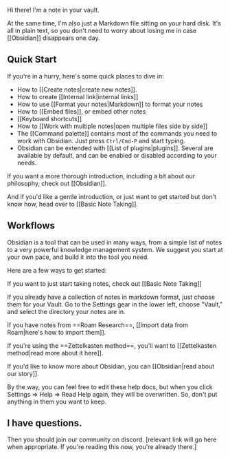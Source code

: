 Hi there! I'm a note in your vault.

At the same time, I'm also just a Markdown file sitting on your hard disk. It's all in plain text, so you don't need to worry about losing me in case [[Obsidian]] disappears one day.



## Quick Start

If you're in a hurry, here's some quick places to dive in:

- How to [[Create notes|create new notes]].
- How to create [[Internal link|internal links]]
- How to use [[Format your notes|Markdown]] to format your notes
- How to [[Embed files]], or embed other notes
- [[Keyboard shortcuts]]
- How to [[Work with multiple notes|open multiple files side by side]]
- The [[Command palette]] contains most of the commands you need to work with Obsidian. Just press `Ctrl/Cmd-P` and start typing. 
- Obsidian can be extended with [[List of plugins|plugins]]. Several are available by default, and can be enabled or disabled according to your needs.


If you want a more thorough introduction, including a bit about our philosophy, check out [[Obsidian]]. 

And if you'd like a gentle introduction, or just want to get started but don't know how, head over to [[Basic Note Taking]].


## Workflows

Obsidian is a tool that can be used in many ways, from a simple list of notes to a very powerful knowledge management system. We suggest you start at your own pace, and build it into the tool you need. 

Here are a few ways to get started: 

If you want to just start taking notes, check out [[Basic Note Taking]]

If you already have a collection of notes in markdown format, just choose them for your Vault. Go to the Settings gear in the lower left, choose "Vault," and select the directory your notes are in. 

If you have notes from ==Roam Research==, [[Import data from Roam|here's how to import them]].

If you're using the ==Zettelkasten method==, you'll want to [[Zettelkasten method|read more about it here]].

If you'd like to know more about Obsidian, you can [[Obsidian|read about our story]].

By the way, you can feel free to edit these help docs, but when you click Settings => Help => Read Help again, they will be overwritten. So, don't put anything in them you want to keep. 

## I have questions. 

Then you should join our community on discord. [relevant link will go here when appropriate. If you're reading this now, you're already there.]
